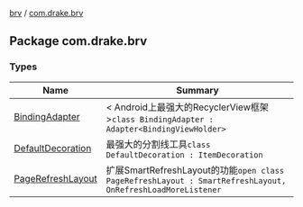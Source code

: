 [brv](../index.md) / [com.drake.brv](./index.md)

## Package com.drake.brv

### Types

| Name | Summary |
|---|---|
| [BindingAdapter](-binding-adapter/index.md) | &lt; Android上最强大的RecyclerView框架 &gt;`class BindingAdapter : Adapter<BindingViewHolder>` |
| [DefaultDecoration](-default-decoration/index.md) | 最强大的分割线工具`class DefaultDecoration : ItemDecoration` |
| [PageRefreshLayout](-page-refresh-layout/index.md) | 扩展SmartRefreshLayout的功能`open class PageRefreshLayout : SmartRefreshLayout, OnRefreshLoadMoreListener` |
